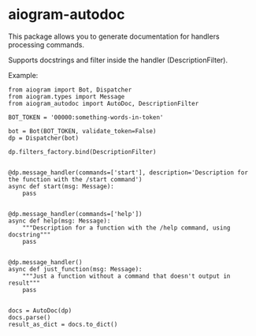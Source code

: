 # aiogram-autodoc

This package allows you to generate documentation for handlers processing commands.

Supports docstrings and filter inside the handler (DescriptionFilter).

Example:
```
from aiogram import Bot, Dispatcher
from aiogram.types import Message
from aiogram_autodoc import AutoDoc, DescriptionFilter

BOT_TOKEN = '00000:something-words-in-token'

bot = Bot(BOT_TOKEN, validate_token=False)
dp = Dispatcher(bot)

dp.filters_factory.bind(DescriptionFilter)


@dp.message_handler(commands=['start'], description='Description for the function with the /start command')
async def start(msg: Message):
    pass


@dp.message_handler(commands=['help'])
async def help(msg: Message):
    """Description for a function with the /help command, using docstring"""
    pass


@dp.message_handler()
async def just_function(msg: Message):
    """Just a function without a command that doesn't output in result"""
    pass


docs = AutoDoc(dp)
docs.parse()
result_as_dict = docs.to_dict()
```